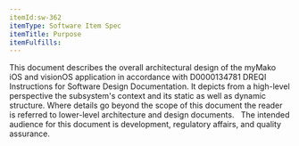```yaml
---
itemId:sw-362
itemType: Software Item Spec
itemTitle: Purpose
itemFulfills: 
---
```

This document describes the overall architectural design of the myMako iOS and visionOS application in accordance with D0000134781 DREQI Instructions for Software Design Documentation. It depicts from a high-level perspective the subsystem's context and its static as well as dynamic structure. Where details go beyond the scope of this document the reader is referred to lower-level architecture and design documents.
 
The intended audience for this document is development, regulatory affairs, and quality assurance.